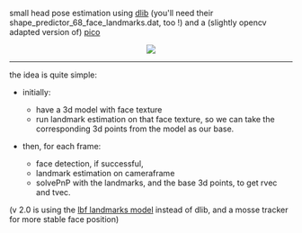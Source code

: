small head pose estimation using
    [dlib](http://sourceforge.net/projects/dclib/files/dlib/) (you'll need their shape_predictor_68_face_landmarks.dat, too !)
	and a (slightly opencv adapted version of) [pico](https://github.com/nenadmarkus/pico)

<p align="center">
  <img src="https://github.com/berak/opencv_smallfry/raw/master/headpose/pose.png">
</p>

-----------------

the idea is quite simple:

* initially:
  + have a 3d model with face texture
  + run landmark estimation on that face texture, so we can
    take the corresponding 3d points from the model as our base.

* then, for each frame:
  + face detection, if successful,
  + landmark estimation on cameraframe
  + solvePnP with the landmarks, and the base 3d points, to get rvec and tvec.


(v 2.0 is using the [lbf landmarks model](https://raw.githubusercontent.com/kurnianggoro/GSOC2017/master/data/lbfmodel.yaml) instead of dlib, and a mosse tracker for more stable face position)
